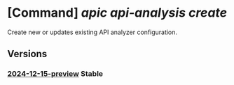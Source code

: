 # [Command] _apic api-analysis create_

Create new or updates existing API analyzer configuration.

## Versions

### [2024-12-15-preview](/Resources/mgmt-plane/L3N1YnNjcmlwdGlvbnMve30vcmVzb3VyY2Vncm91cHMve30vcHJvdmlkZXJzL21pY3Jvc29mdC5hcGljZW50ZXIvYW5hbHl6ZXJjb25maWdzL3t9/2024-12-15-preview.xml) **Stable**

<!-- mgmt-plane /subscriptions/{}/resourcegroups/{}/providers/microsoft.apicenter/analyzerconfigs/{} 2024-12-15-preview -->
